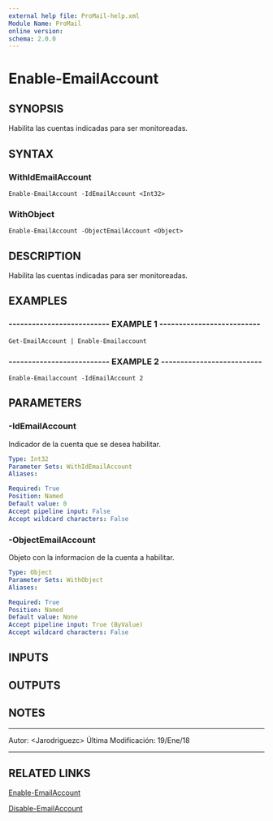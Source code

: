 ```yaml
---
external help file: ProMail-help.xml
Module Name: ProMail
online version: 
schema: 2.0.0
---
```


# Enable-EmailAccount

## SYNOPSIS
Habilita las cuentas indicadas para ser monitoreadas.

## SYNTAX

### WithIdEmailAccount
```
Enable-EmailAccount -IdEmailAccount <Int32>
```

### WithObject
```
Enable-EmailAccount -ObjectEmailAccount <Object>
```

## DESCRIPTION
Habilita las cuentas indicadas para ser monitoreadas.

## EXAMPLES

### -------------------------- EXAMPLE 1 --------------------------
```
Get-EmailAccount | Enable-Emailaccount
```

### -------------------------- EXAMPLE 2 --------------------------
```
Enable-Emailaccount -IdEmailAccount 2
```

## PARAMETERS

### -IdEmailAccount
Indicador de la cuenta que se desea habilitar.

```yaml
Type: Int32
Parameter Sets: WithIdEmailAccount
Aliases: 

Required: True
Position: Named
Default value: 0
Accept pipeline input: False
Accept wildcard characters: False
```

### -ObjectEmailAccount
Objeto con la informacion de la cuenta a habilitar.

```yaml
Type: Object
Parameter Sets: WithObject
Aliases: 

Required: True
Position: Named
Default value: None
Accept pipeline input: True (ByValue)
Accept wildcard characters: False
```

## INPUTS

## OUTPUTS

## NOTES
---------------------------------------------------------
Autor: \<Jarodriguezc\>
Última Modificación: 19/Ene/18

---------------------------------------------------------

## RELATED LINKS

[Enable-EmailAccount](Enable-EmailAccount.md)

[Disable-EmailAccount](Disable-EmailAccount.md)

